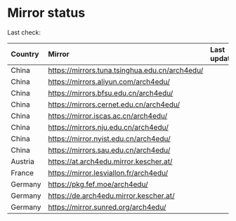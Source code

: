 <script src="./time.js"></script>
# Mirror status
Last check: <script type="text/javascript">localize(1715044722.4094791);</script>

|Country|Mirror|Last update|
|:------|:-----|:----------|
|China|https://mirrors.tuna.tsinghua.edu.cn/arch4edu/|<script type="text/javascript">localize(1715020385);</script>|
|China|https://mirrors.aliyun.com/arch4edu/|<script type="text/javascript">localize(1715020385);</script>|
|China|https://mirrors.bfsu.edu.cn/arch4edu/|<script type="text/javascript">localize(1715020385);</script>|
|China|https://mirrors.cernet.edu.cn/arch4edu/|<script type="text/javascript">localize(1715020385);</script>|
|China|https://mirror.iscas.ac.cn/arch4edu/|<script type="text/javascript">localize(1715020385);</script>|
|China|https://mirrors.nju.edu.cn/arch4edu/|<script type="text/javascript">localize(1714933749);</script>|
|China|https://mirror.nyist.edu.cn/arch4edu/|<script type="text/javascript">localize(1715020385);</script>|
|China|https://mirrors.sau.edu.cn/arch4edu/|<script type="text/javascript">localize(1715020385);</script>|
|Austria|https://at.arch4edu.mirror.kescher.at/|<script type="text/javascript">localize(1715020385);</script>|
|France|https://mirror.lesviallon.fr/arch4edu/|<script type="text/javascript">localize(1715020385);</script>|
|Germany|https://pkg.fef.moe/arch4edu/|<script type="text/javascript">localize(1715020385);</script>|
|Germany|https://de.arch4edu.mirror.kescher.at/|<script type="text/javascript">localize(1715020385);</script>|
|Germany|https://mirror.sunred.org/arch4edu/|<script type="text/javascript">localize(1715020385);</script>|

<script src="./tablefilter/tablefilter.js"></script>
<script src="./table.js"></script>
